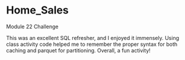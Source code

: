 # Home_Sales
Module 22 Challenge

This was an excellent SQL refresher, and I enjoyed it immensely. Using class activity code helped me to remember the proper syntax for both caching and parquet for partitioning. Overall, a fun activity!
